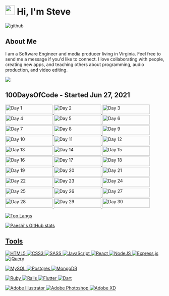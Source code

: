 # <img src="https://emojis.slackmojis.com/emojis/images/1531849430/4246/blob-sunglasses.gif?1531849430" width="30"/> Hi, I'm Steve

![github](https://user-images.githubusercontent.com/73855474/118028209-d21f4980-b330-11eb-86f8-c9cf7cd83989.png)

## About Me

I am a Software Engineer and media producer living in Virginia. Feel free to send me a message if you'd like to connect. I love collaborating with people, creating new apps, and teaching others about programming, audio production, and video editing.

[<img src="https://img.shields.io/badge/linkedin-%230077B5.svg?&style=for-the-badge&logo=linkedin&logoColor=white" />](https://www.linkedin.com/in/stevepae/)

## 100DaysOfCode - Started Jun 27, 2021

<a href="https://paeshi.github.io/day1-floating-particles/"><img alt="Day 1" src="https://img.shields.io/badge/-Day 01: Particles-3b5bad?style=for-the-badge&logo=day" height=30 width=150/>
<a href="https://paeshi.github.io/day2-mousetrails/"><img alt="Day 2" src="https://img.shields.io/badge/-Day 02: Mousetrails-2d4175?style=for-the-badge&logo=day" height=30 width=150/>
<a href="https://paeshi.github.io/day3-slider/"><img alt="Day 3" src="https://img.shields.io/badge/-Day 03: Swiper Slider-3b5bad?style=for-the-badge&logo=day" height=30 width=150/>
<a href="https://reusablereact.netlify.app/"><img alt="Day 4" src="https://img.shields.io/badge/-Day 04: Reusable React-2d4175?style=for-the-badge&logo=day" height=30 width=150/>
<a href="https://paeshi.github.io/day05_jokeAPI/"><img alt="Day 5" src="https://img.shields.io/badge/-Day 05: Programming Humor-3b5bad?style=for-the-badge&logo=day" height=30 width=150/>
<a href="https://react-parallax1.netlify.app"><img alt="Day 6" src="https://img.shields.io/badge/-Day 06: React Parallax1-2d4175?style=for-the-badge&logo=day" height=30 width=150/>
<a href="https://paeshi.github.io/day07_animated_icons/"><img alt="Day 7" src="https://img.shields.io/badge/-Day 07: Animated Icons-3b5bad?style=for-the-badge&logo=day" height=30 width=150/>
<a href="https://paeshi.github.io/Day08_css_scroll_effect/
"><img alt="Day 8" src="https://img.shields.io/badge/-Day 08: CSS Scroll Effect-2d4175?style=for-the-badge&logo=day" height=30 width=150/>
<a href="https://paeshi.github.io/day09_granim/
"><img alt="Day 9" src="https://img.shields.io/badge/-Day 09: Granim Gradients-3b5bad?style=for-the-badge&logo=day" height=30 width=150/>
<a href="https://day10-nextjs-blog.vercel.app/
"><img alt="Day 10" src="https://img.shields.io/badge/-Day 10: Nextjs Blog-2d4175?style=for-the-badge&logo=day" height=30 width=150/>
<a href="https://paeshi.github.io/day11_color_flipper1/
"><img alt="Day 11" src="https://img.shields.io/badge/-Day 11: Color Flipper1-3b5bad?style=for-the-badge&logo=day" height=30 width=150/>
<a href="https://paeshi.github.io/day12_canvas_draw/
"><img alt="Day 12" src="https://img.shields.io/badge/-Day 12: Canvas Draw-2d4175?style=for-the-badge&logo=day" height=30 width=150/>
<a href="https://paeshi.github.io/day13_speech_synthesis/
"><img alt="Day 13" src="https://img.shields.io/badge/-Day 13: Speech Synthesis-3b5bad?style=for-the-badge&logo=day" height=30 width=150/>
<a href="https://paeshi.github.io/day14_css_masonry_grid/
"><img alt="Day 14" src="https://img.shields.io/badge/-Day 14: Masonry Grid CSS-2d4175?style=for-the-badge&logo=day" height=30 width=150/>
<a href="https://paeshi.github.io/day15_javascript_clock/
"><img alt="Day 15" src="https://img.shields.io/badge/-Day 15: Javascript Clock-3b5bad?style=for-the-badge&logo=day" height=30 width=150/>
<a href="https://paeshi.github.io/day16_rgb_generator/
"><img alt="Day 16" src="https://img.shields.io/badge/-Day 16: RGB Generator-2d4175?style=for-the-badge&logo=day" height=30 width=150/>
<a href="https://replit.com/@stevepae/Higher-Order-Functions#index.js
"><img alt="Day 17" src="https://img.shields.io/badge/-Day 17: Higher Order Functions-3b5bad?style=for-the-badge&logo=day" height=30 width=150/>
<a href="https://replit.com/@stevepae/Regex#index.js
"><img alt="Day 18" src="https://img.shields.io/badge/-Day 18: Regular Expressions-2d4175?style=for-the-badge&logo=day" height=30 width=150/>
<a href="https://paeshi.github.io/day19_css_animation/
"><img alt="Day 19" src="https://img.shields.io/badge/-Day 19: CSS Animation-3b5bad?style=for-the-badge&logo=day" height=30 width=150/>
<a href="https://paeshi.github.io/day20_svg_background/
"><img alt="Day 20" src="https://img.shields.io/badge/-Day 20: SVG Wave-2d4175?style=for-the-badge&logo=day" height=30 width=150/>
<a href="https://replit.com/@stevepae/Day21AsynchronousJavascript#index.js
"><img alt="Day 21" src="https://img.shields.io/badge/-Day 21: Async/Await-3b5bad?style=for-the-badge&logo=day" height=30 width=150/>
<a href="https://codesandbox.io/s/vanilla-n3bbn
"><img alt="Day 22" src="https://img.shields.io/badge/-Day 22: Grid Practice-2d4175?style=for-the-badge&logo=day" height=30 width=150/>
<a href="https://codesandbox.io/s/loving-breeze-fp82c?file=/src/index.js
"><img alt="Day 23" src="https://img.shields.io/badge/-Day 23: Glassmorphism-3b5bad?style=for-the-badge&logo=day" height=30 width=150/>
<a href="https://paeshi.github.io/day24_bootstrap_components/
"><img alt="Day 24" src="https://img.shields.io/badge/-Day 24: Bootstrap-2d4175?style=for-the-badge&logo=day" height=30 width=150/>
<a href="https://paeshi.github.io/day25_ripple_effect/
"><img alt="Day 25" src="https://img.shields.io/badge/-Day 25: Ripple Effect-3b5bad?style=for-the-badge&logo=day" height=30 width=150/>
<a href="https://paeshi.github.io/day26_profile_card/
"><img alt="Day 26" src="https://img.shields.io/badge/-Day 26: Profile Card-2d4175?style=for-the-badge&logo=day" height=30 width=150/>
<a href="https://paeshi.github.io/day27_w3_schools/
"><img alt="Day 27" src="https://img.shields.io/badge/-Day 27: W3 Schools-3b5bad?style=for-the-badge&logo=day" height=30 width=150/>
<a href="https://paeshi.github.io/day28_mouseover/
"><img alt="Day 28" src="https://img.shields.io/badge/-Day 28: Mouseover-2d4175?style=for-the-badge&logo=day" height=30 width=150/>
<a href="https://react-scrolltrigger-example.netlify.app/
"><img alt="Day 29" src="https://img.shields.io/badge/-Day 29: React Scrolltrigger-3b5bad?style=for-the-badge&logo=day" height=30 width=150/>
<a href="https://paeshi.github.io/day30_animated_cards/
"><img alt="Day 30" src="https://img.shields.io/badge/-Day 30: Animated Cards-2d4175?style=for-the-badge&logo=day" height=30 width=150/>

![Top Langs](https://github-readme-stats.vercel.app/api/top-langs/?username=paeshi&layout=compact&theme=dark)

![Paeshi's GitHub stats](https://github-readme-stats.vercel.app/api?username=paeshi&show_icons=true&theme=dark)

## Tools

<p><img alt="HTML5" src="https://img.shields.io/badge/html5-%23E34F26.svg?style=for-the-badge&logo=html5&logoColor=white"/>
<img alt="CSS3" src="https://img.shields.io/badge/css3-%231572B6.svg?style=for-the-badge&logo=css3&logoColor=white"/>
<img alt="SASS" src="https://img.shields.io/badge/SASS-hotpink.svg?style=for-the-badge&logo=SASS&logoColor=white"/>
<img alt="JavaScript" src="https://img.shields.io/badge/javascript-%23323330.svg?style=for-the-badge&logo=javascript&logoColor=%23F7DF1E"/>
<img alt="React" src="https://img.shields.io/badge/react-%2320232a.svg?style=for-the-badge&logo=react&logoColor=%2361DAFB"/>
<img alt="NodeJS" src="https://img.shields.io/badge/node.js-%2343853D.svg?style=for-the-badge&logo=node-dot-js&logoColor=white"/>
<img alt="Express.js" src="https://img.shields.io/badge/express.js-%23404d59.svg?style=for-the-badge&logo=express&logoColor=%2361DAFB"/>
<img alt="jQuery" src="https://img.shields.io/badge/jquery-%230769AD.svg?style=for-the-badge&logo=jquery&logoColor=white"/></p>
<p><img alt="MySQL" src="https://img.shields.io/badge/mysql-%2300f.svg?style=for-the-badge&logo=mysql&logoColor=white"/>
<img alt="Postgres" src ="https://img.shields.io/badge/postgres-%23316192.svg?style=for-the-badge&logo=postgresql&logoColor=white"/>
<img alt="MongoDB" src ="https://img.shields.io/badge/MongoDB-%234ea94b.svg?style=for-the-badge&logo=mongodb&logoColor=white"/></p>
<p>
<img alt="Ruby" src="https://img.shields.io/badge/ruby-%23CC342D.svg?style=for-the-badge&logo=ruby&logoColor=white"/>
<img alt="Rails" src="https://img.shields.io/badge/rails-%23CC0000.svg?style=for-the-badge&logo=ruby-on-rails&logoColor=white"/>
<img alt="Flutter" src="https://img.shields.io/badge/Flutter-%2302569B.svg?style=for-the-badge&logo=Flutter&logoColor=white" />
<img alt="Dart" src="https://img.shields.io/badge/dart-%230175C2.svg?style=for-the-badge&logo=dart&logoColor=white"/></p>
<p>
<img alt="Adobe Illustrator" src="https://img.shields.io/badge/adobeillustrator-%23FF9A00.svg?style=for-the-badge&logo=adobeillustrator&logoColor=white"/>
<img alt="Adobe Photoshop" src="https://img.shields.io/badge/adobephotoshop-%2331A8FF.svg?style=for-the-badge&logo=adobephotoshop&logoColor=white"/>
<img alt="Adobe XD" src="https://img.shields.io/badge/adobexd-%23FF26BE.svg?style=for-the-badge&logo=adobexd&logoColor=white"/></p>
